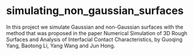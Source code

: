 # simulating_non_gaussian_surfaces
In this project we simulate Gaussian and non-Gaussian surfaces with the method that was proposed in the paper Numerical Simulation of 3D Rough Surfaces and Analysis of Interfacial Contact Characteristics, by Guoqing Yang, Baotong Li, Yang Wang and Jun Hong.
